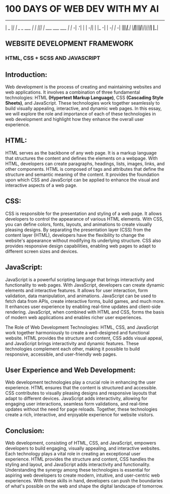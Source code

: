 # 100 DAYS OF WEB DEV WITH MY AI

 _____     _             _____  _     _             
|  _  |___| |_ _ _ ___  |  |  |_|___| |_ ___ ___ ___ 
|     | -_| .'| | | -_|_|     | |_ -|   | -_|   | -_|
|__|__|___|__,|_  |___|_|__|__|_|___|_|_|___|_|_|___|
             |___|                                   


## WEBSITE DEVELOPMENT FRAMEWORK


### HTML, CSS + SCSS AND JAVASCRIPT


## Introduction:

Web development is the process of creating and maintaining websites and web applications. It involves a combination of three fundamental technologies: HTML **(Hypertext Markup Language)**, CSS **(Cascading Style Sheets)**, and JavaScript. These technologies work together seamlessly to build visually appealing, interactive, and dynamic web pages. In this essay, we will explore the role and importance of each of these technologies in web development and highlight how they enhance the overall user experience.

## HTML:

HTML serves as the backbone of any web page. It is a markup language that structures the content and defines the elements on a webpage. With HTML, developers can create paragraphs, headings, lists, images, links, and other components. HTML is composed of tags and attributes that define the structure and semantic meaning of the content. It provides the foundation upon which CSS and JavaScript can be applied to enhance the visual and interactive aspects of a web page.

## CSS:

CSS is responsible for the presentation and styling of a web page. It allows developers to control the appearance of various HTML elements. With CSS, you can define colors, fonts, layouts, and animations to create visually pleasing designs. By separating the presentation layer (CSS) from the content layer (HTML), developers have the flexibility to change the website's appearance without modifying its underlying structure. CSS also provides responsive design capabilities, enabling web pages to adapt to different screen sizes and devices.

## JavaScript:

JavaScript is a powerful scripting language that brings interactivity and functionality to web pages. With JavaScript, developers can create dynamic elements and interactive features. It allows for user interaction, form validation, data manipulation, and animations. JavaScript can be used to fetch data from APIs, create interactive forms, build games, and much more. It enhances user experience by enabling real-time updates and client-side rendering. JavaScript, when combined with HTML and CSS, forms the basis of modern web applications and enables richer user experiences.



The Role of Web Development Technologies: HTML, CSS, and JavaScript work together harmoniously to create a well-designed and functional website. HTML provides the structure and content, CSS adds visual appeal, and JavaScript brings interactivity and dynamic features. These technologies complement each other, making it possible to build responsive, accessible, and user-friendly web pages.

## User Experience and Web Development:

Web development technologies play a crucial role in enhancing the user experience. HTML ensures that the content is structured and accessible. CSS contributes to visually pleasing designs and responsive layouts that adapt to different devices. JavaScript adds interactivity, allowing for engaging user interactions, seamless form validations, and real-time updates without the need for page reloads. Together, these technologies create a rich, interactive, and enjoyable experience for website visitors.

## Conclusion:

Web development, consisting of HTML, CSS, and JavaScript, empowers developers to build engaging, visually appealing, and interactive websites. Each technology plays a vital role in creating an exceptional user experience. HTML provides the structure and content, CSS handles the styling and layout, and JavaScript adds interactivity and functionality. Understanding the synergy among these technologies is essential for aspiring web developers to create modern, intuitive, and user-centric web experiences. With these skills in hand, developers can push the boundaries of what's possible on the web and shape the digital landscape of tomorrow.